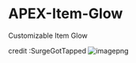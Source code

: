 # APEX-Item-Glow
Customizable Item Glow 

 credit :SurgeGotTapped
<img src="https://imgur.com/jWbuwes" alt="imagepng" title="image">
